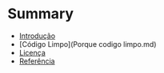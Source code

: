 # Summary

* [Introdução](README.md)
* [Código Limpo](Porque codigo limpo.md)
* [Licença](LICENSE.md)
* [Referência](Reference.md)

